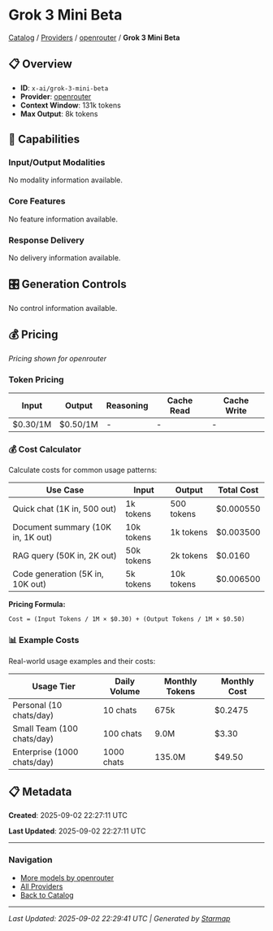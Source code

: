 # Grok 3 Mini Beta
  
[Catalog](../../../../..) / [Providers](../../../..) / [openrouter](../../..) / **Grok 3 Mini Beta**


## 📋 Overview
  
- **ID**: `x-ai/grok-3-mini-beta`
- **Provider**: [openrouter](../)
- **Context Window**: 131k tokens
- **Max Output**: 8k tokens
  
## 🎯 Capabilities
  
### Input/Output Modalities
  
No modality information available.
  
### Core Features
  
No feature information available.
  
### Response Delivery
  
No delivery information available.
  
## 🎛️ Generation Controls
  
No control information available.
  
## 💰 Pricing
  
*Pricing shown for openrouter*
  
  
### Token Pricing
  
| Input | Output | Reasoning | Cache Read | Cache Write |
|---------|---------|---------|---------|---------|
| $0.30/1M | $0.50/1M | - | - | - |

  
### 💰 Cost Calculator
  
Calculate costs for common usage patterns:
  
  
| Use Case | Input | Output | Total Cost |
|---------|---------|---------|---------|
| Quick chat (1K in, 500 out) | 1k tokens | 500 tokens | $0.000550 |
| Document summary (10K in, 1K out) | 10k tokens | 1k tokens | $0.003500 |
| RAG query (50K in, 2K out) | 50k tokens | 2k tokens | $0.0160 |
| Code generation (5K in, 10K out) | 5k tokens | 10k tokens | $0.006500 |

  
**Pricing Formula:**
  
```
Cost = (Input Tokens / 1M × $0.30) + (Output Tokens / 1M × $0.50)
```
  
### 📊 Example Costs
  
Real-world usage examples and their costs:
  
  
| Usage Tier | Daily Volume | Monthly Tokens | Monthly Cost |
|---------|---------|---------|---------|
| Personal (10 chats/day) | 10 chats | 675k | $0.2475 |
| Small Team (100 chats/day) | 100 chats | 9.0M | $3.30 |
| Enterprise (1000 chats/day) | 1000 chats | 135.0M | $49.50 |

  
## 📋 Metadata
  
**Created**: 2025-09-02 22:27:11 UTC
  
**Last Updated**: 2025-09-02 22:27:11 UTC
  
  
---
  
  
### Navigation

- [More models by openrouter](../)
- [All Providers](../../../../../providers)
- [Back to Catalog](../../../../..)


---
_Last Updated: 2025-09-02 22:29:41 UTC | Generated by [Starmap](https://github.com/agentstation/starmap)_
